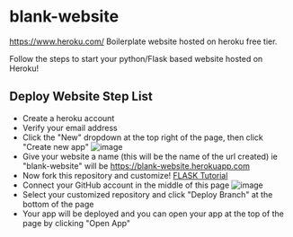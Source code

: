 # blank-website

https://www.heroku.com/
Boilerplate website hosted on heroku free tier.

Follow the steps to start your python/Flask based website hosted on Heroku!

## Deploy Website Step List

- Create a heroku account
- Verify your email address
- Click the "New" dropdown at the top right of the page, then click "Create new app"
![image](https://user-images.githubusercontent.com/51305946/109360354-12ece380-7855-11eb-9bee-bdf04a6e5afd.png)
- Give your website a name (this will be the name of the url created) ie "blank-website" will be https://blank-website.herokuapp.com
- Now fork this repository and customize! [FLASK Tutorial](app/app_basic.md)
- Connect your GitHub account in the middle of this page
![image](https://user-images.githubusercontent.com/51305946/109361085-5431c300-7856-11eb-9d88-3c0beb666cad.png)
- Select your customized repository and click "Deploy Branch" at the bottom of the page
- Your app will be deployed and you can open your app at the top of the page by clicking "Open App"